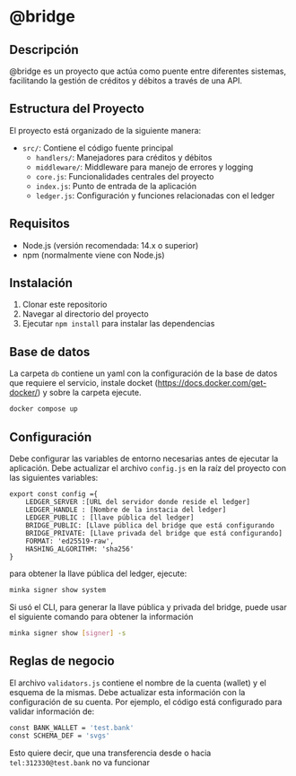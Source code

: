# @bridge

## Descripción

@bridge es un proyecto que actúa como puente entre diferentes sistemas, facilitando la gestión de créditos y débitos a través de una API.

## Estructura del Proyecto

El proyecto está organizado de la siguiente manera:

- `src/`: Contiene el código fuente principal
  - `handlers/`: Manejadores para créditos y débitos
  - `middleware/`: Middleware para manejo de errores y logging
  - `core.js`: Funcionalidades centrales del proyecto
  - `index.js`: Punto de entrada de la aplicación
  - `ledger.js`: Configuración y funciones relacionadas con el ledger

## Requisitos

- Node.js (versión recomendada: 14.x o superior)
- npm (normalmente viene con Node.js)

## Instalación

1. Clonar este repositorio
2. Navegar al directorio del proyecto
3. Ejecutar `npm install` para instalar las dependencias

## Base de datos

La carpeta `db` contiene un yaml con la configuración de la base de datos que requiere el servicio, instale docket (https://docs.docker.com/get-docker/) y sobre la carpeta ejecute.

```bash
docker compose up
```

## Configuración

Debe configurar las variables de entorno necesarias antes de ejecutar la aplicación. Debe actualizar el archivo `config.js` en la raíz del proyecto con las siguientes variables:

```
export const config ={
    LEDGER_SERVER :[URL del servidor donde reside el ledger]
    LEDGER_HANDLE : [Nombre de la instacia del ledger]
    LEDGER_PUBLIC : [llave pública del ledger]
    BRIDGE_PUBLIC: [Llave pública del bridge que está configurando
    BRIDGE_PRIVATE: [Llave privada del bridge que está configurando]
    FORMAT: 'ed25519-raw',
    HASHING_ALGORITHM: 'sha256'
}
```

para obtener la llave pública del ledger, ejecute:

```bash
minka signer show system
```

Si usó el CLI, para generar la llave pública y privada del bridge, puede usar el siguiente comando para obtener la información

```bash
minka signer show [signer] -s
```

## Reglas de negocio

El archivo `validators.js` contiene el nombre de la cuenta (wallet) y el esquema de la mismas. Debe actualizar esta información con la configuración de su cuenta. Por ejemplo, el código está configurado para validar información de:

```bash
const BANK_WALLET = 'test.bank'
const SCHEMA_DEF = 'svgs'
```

Esto quiere decir, que una transferencia desde o hacia `tel:312330@test.bank` no va funcionar
